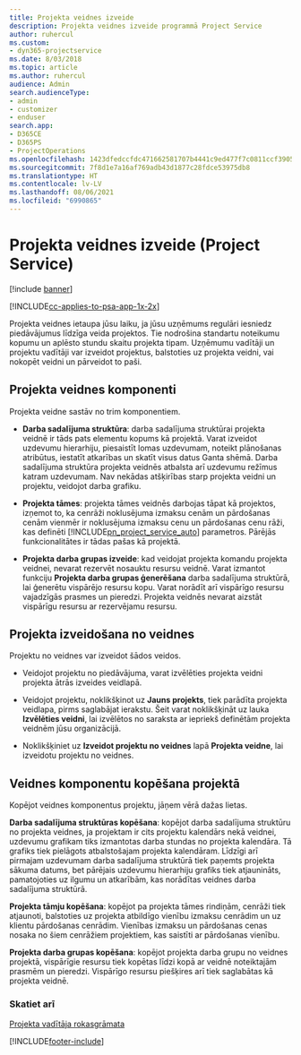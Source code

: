 ```yaml
---
title: Projekta veidnes izveide
description: Projekta veidnes izveide programmā Project Service
author: ruhercul
ms.custom:
- dyn365-projectservice
ms.date: 8/03/2018
ms.topic: article
ms.author: ruhercul
audience: Admin
search.audienceType:
- admin
- customizer
- enduser
search.app:
- D365CE
- D365PS
- ProjectOperations
ms.openlocfilehash: 1423dfedccfdc471662581707b4441c9ed477f7c0811ccf3905af8c59f774f77
ms.sourcegitcommit: 7f8d1e7a16af769adb43d1877c28fdce53975db8
ms.translationtype: HT
ms.contentlocale: lv-LV
ms.lasthandoff: 08/06/2021
ms.locfileid: "6990865"
---
```

# <a name="create-a-project-template-project-service"></a>Projekta veidnes izveide (Project Service)

[!include [banner](../includes/psa-now-project-operations.md)]

[!INCLUDE[cc-applies-to-psa-app-1x-2x](../includes/cc-applies-to-psa-app-1x-2x.md)]

Projekta veidnes ietaupa jūsu laiku, ja jūsu uzņēmums regulāri iesniedz piedāvājumus līdzīga veida projektos. Tie nodrošina standartu noteikumu kopumu un aplēsto stundu skaitu projekta tipam. Uzņēmumu vadītāji un projektu vadītāji var izveidot projektus, balstoties uz projekta veidni, vai nokopēt veidni un pārveidot to paši.  
  
## <a name="components-of-project-template"></a>Projekta veidnes komponenti
 Projekta veidne sastāv no trim komponentiem.  
  
- **Darba sadalījuma struktūra**: darba sadalījuma struktūrai projekta veidnē ir tāds pats elementu kopums kā projektā. Varat izveidot uzdevumu hierarhiju, piesaistīt lomas uzdevumam, noteikt plānošanas atribūtus, iestatīt atkarības un skatīt visus datus Ganta shēmā. Darba sadalījuma struktūra projekta veidnēs atbalsta arī uzdevumu režīmus katram uzdevumam. Nav nekādas atšķirības starp projekta veidni un projektu, veidojot darba grafiku.  
  
- **Projekta tāmes**: projekta tāmes veidnēs darbojas tāpat kā projektos, izņemot to, ka cenrāži noklusējuma izmaksu cenām un pārdošanas cenām vienmēr ir noklusējuma izmaksu cenu un pārdošanas cenu rāži, kas definēti [!INCLUDE[pn_project_service_auto](../includes/pn-project-service-auto.md)] parametros. Pārējās funkcionalitātes ir tādas pašas kā projektā.  
  
- **Projekta darba grupas izveide**: kad veidojat projekta komandu projekta veidnei, nevarat rezervēt nosauktu resursu veidnē. Varat izmantot funkciju **Projekta darba grupas ģenerēšana** darba sadalījuma struktūrā, lai ģenerētu vispārējo resursu kopu. Varat norādīt arī vispārīgo resursu vajadzīgās prasmes un pieredzi. Projekta veidnēs nevarat aizstāt vispārīgu resursu ar rezervējamu resursu.  
  
## <a name="create-a-project-from-a-template"></a>Projekta izveidošana no veidnes  
 Projektu no veidnes var izveidot šādos veidos.  
  
-   Veidojot projektu no piedāvājuma, varat izvēlēties projekta veidni projekta ātrās izveides veidlapā.  
  
-   Veidojot projektu, noklikšķinot uz **Jauns projekts**, tiek parādīta projekta veidlapa, pirms saglabājat ierakstu. Šeit varat noklikšķināt uz lauka **Izvēlēties veidni**, lai izvēlētos no saraksta ar iepriekš definētām projekta veidnēm jūsu organizācijā.  
  
-   Noklikšķiniet uz **Izveidot projektu no veidnes** lapā **Projekta veidne**, lai izveidotu projektu no veidnes.  
  
## <a name="copying-components-of-a-template-to-a-project"></a>Veidnes komponentu kopēšana projektā  
 Kopējot veidnes komponentus projektu, jāņem vērā dažas lietas.  
  
 **Darba sadalījuma struktūras kopēšana**: kopējot darba sadalījuma struktūru no projekta veidnes, ja projektam ir cits projektu kalendārs nekā veidnei, uzdevumu grafikam tiks izmantotas darba stundas no projekta kalendāra. Tā grafiks tiek pielāgots atbalstošajam projekta kalendāram. Līdzīgi arī pirmajam uzdevumam darba sadalījuma struktūrā tiek paņemts projekta sākuma datums, bet pārējais uzdevumu hierarhiju grafiks tiek atjaunināts, pamatojoties uz ilgumu un atkarībām, kas norādītas veidnes darba sadalījuma struktūrā.  
  
 **Projekta tāmju kopēšana**: kopējot pa projekta tāmes rindiņām, cenrāži tiek atjaunoti, balstoties uz projekta atbildīgo vienību izmaksu cenrādim un uz klientu pārdošanas cenrādim. Vienības izmaksu un pārdošanas cenas nosaka no šiem cenrāžiem projektiem, kas saistīti ar pārdošanas vienību.  
  
 **Projekta darba grupas kopēšana**: kopējot projekta darba grupu no veidnes projektā, vispārīgie resursu tiek kopētas līdzi kopā ar veidnē noteiktajām prasmēm un pieredzi. Vispārīgo resursu piešķires arī tiek saglabātas kā projekta veidnē.  
  
### <a name="see-also"></a>Skatiet arī  
 [Projekta vadītāja rokasgrāmata](../psa/project-manager-guide.md)


[!INCLUDE[footer-include](../includes/footer-banner.md)]